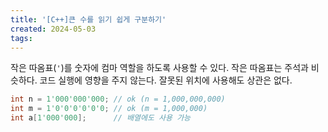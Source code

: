 ```yaml
---
title: '[C++]큰 수를 읽기 쉽게 구분하기'
created: 2024-05-03
tags:
---
```


작은 따옴표(`'`)를 숫자에 컴마 역할을 하도록 사용할 수 있다.
작은 따옴표는 주석과 비슷하다. 코드 실행에 영향을 주지 않는다. 잘못된 위치에 사용해도 상관은 없다.

```cpp
int n = 1'000'000'000; // ok (n = 1,000,000,000)
int m = 1'0'0'0'0'0'0; // ok (m = 1,000,000)
int a[1'000'000];      // 배열에도 사용 가능
```
